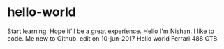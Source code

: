# hello-world
Start learning. Hope it'll be a great experience.
Hello I'm Nishan. I like to code. Me new to Github.
edit on 10-jun-2017 Hello world
Ferrari 488 GTB
